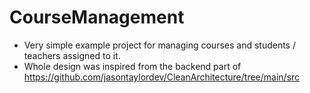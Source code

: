 # CourseManagement
* Very simple example project for managing courses and students / teachers assigned to it.
* Whole design was inspired from the backend part of  https://github.com/jasontaylordev/CleanArchitecture/tree/main/src
